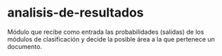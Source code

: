 # analisis-de-resultados
Módulo que recibe como entrada las probabilidades (salidas) de los módulos de clasificación y decide la posible área a la que pertenece un documento.
